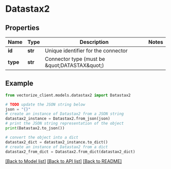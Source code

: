 # Datastax2


## Properties

Name | Type | Description | Notes
------------ | ------------- | ------------- | -------------
**id** | **str** | Unique identifier for the connector | 
**type** | **str** | Connector type (must be \&quot;DATASTAX\&quot;) | 

## Example

```python
from vectorize_client.models.datastax2 import Datastax2

# TODO update the JSON string below
json = "{}"
# create an instance of Datastax2 from a JSON string
datastax2_instance = Datastax2.from_json(json)
# print the JSON string representation of the object
print(Datastax2.to_json())

# convert the object into a dict
datastax2_dict = datastax2_instance.to_dict()
# create an instance of Datastax2 from a dict
datastax2_from_dict = Datastax2.from_dict(datastax2_dict)
```
[[Back to Model list]](../README.md#documentation-for-models) [[Back to API list]](../README.md#documentation-for-api-endpoints) [[Back to README]](../README.md)


